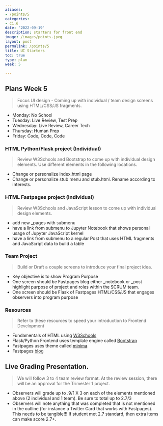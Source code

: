 ```yaml
---
aliases:
- /points/5
categories:
- C1.6
date: '2022-09-19'
description: starters for front end
image: /images/points.jpeg
layout: post
permalink: /points/5
title: UI Starters
toc: true
type: plan
week: 5

---
```


## Plans Week 5
> Focus UI design - Coming up with individual / team design screens using HTML/CSS/JS fragments.
- Monday: No School
- Tuesday: Live Review, Test Prep
- Wednesday: Live Review, Career Tech
- Thursday: Human Prep
- Friday: Code, Code, Code

### HTML Python/Flask project (Individual)
> Review W3Schools and Bootstrap to come up with individual design elements.  Use different elements in the following locations.
- Change or personalize index.html page
- Change or personalize stub menu and stub.html.  Rename according to interests.

### HTML Fastpages project (Individual)
> Review W3Schools and JavaScript lesson to come up with individual design elements. 
- add new _pages with submenu
- have a link from submenu to Jupyter Notebook that shows personal usage of Jupyter JavaScript kernel
- have a link from submenu to a regular Post that uses HTML fragments and JavaScript data to build a table

### Team Project
> Build or Draft a couple screens to introduce your final project idea.
- Key objective is to show Program Purpose
- One screen should be Fastpages blog either _notebook or _post highlight purpose of project and roles within the SCRUM team.
- One screen should be Flask of Fastpages HTML/CSS/JS that engages observers into program purpose

### Resources
> Refer to these resources to speed your introduction to Frontend Development
- Fundamentals of HTML using [W3Schools](https://www.w3schools.com/html/)
- Flask/Python Frontend uses template engine called [Bootstrap](https://getbootstrap.com/docs/5.0/getting-started/introduction/)
- Fastpages uses theme called [minima](https://github.com/jekyll/minima/blob/master/README.md)
- Fastpages [blog](https://fastpages.fast.ai/fastpages/jupyter/2020/02/21/introducing-fastpages.html)

## Live Grading Presentation.  
> We will follow 3 to 4  team review format.  At the review session, there will be an approval for the Trimester 1 project.  
- Observers will grade up to .9/1 X 3 on each of the elements mentioned above (2 individual and 1 team). Be sure to total up to 2.7/3
- Observers will note anything that was completed that is not mentioned in the outline (for instance a Twitter Card that works with Fastpages).  This needs to be tangible!!!  If student met 2.7 standard, then extra items can make score 2.7+.